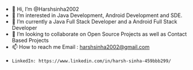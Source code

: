 - 👋 Hi, I’m @Harshsinha2002
- 👀 I’m interested in Java Development, Android Development and SDE.
- 🌱 I’m currently a Java Full Stack Developer and a Android Full Stack Developer
- 💞️ I’m looking to collaborate on Open Source Projects as well as Contact Based Projects
- 📫 How to reach me Email : harshsinha2002@gmail.com
-     LinkedIn: https://www.linkedin.com/in/harsh-sinha-459bbb299/

<!---
Harshsinha2002/Harshsinha2002 is a ✨ special ✨ repository because its `README.md` (this file) appears on your GitHub profile.
You can click the Preview link to take a look at your changes.
--->
